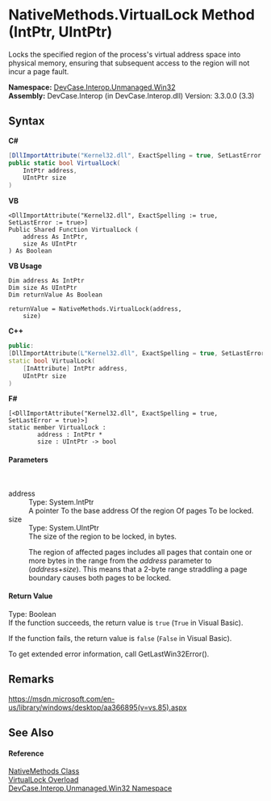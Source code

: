 # NativeMethods.VirtualLock Method (IntPtr, UIntPtr)
 

Locks the specified region of the process's virtual address space into physical memory, ensuring that subsequent access to the region will not incur a page fault.

**Namespace:**&nbsp;<a href="N_DevCase_Interop_Unmanaged_Win32">DevCase.Interop.Unmanaged.Win32</a><br />**Assembly:**&nbsp;DevCase.Interop (in DevCase.Interop.dll) Version: 3.3.0.0 (3.3)

## Syntax

**C#**<br />
``` C#
[DllImportAttribute("Kernel32.dll", ExactSpelling = true, SetLastError = true)]
public static bool VirtualLock(
	IntPtr address,
	UIntPtr size
)
```

**VB**<br />
``` VB
<DllImportAttribute("Kernel32.dll", ExactSpelling := true, SetLastError := true>]
Public Shared Function VirtualLock ( 
	address As IntPtr,
	size As UIntPtr
) As Boolean
```

**VB Usage**<br />
``` VB Usage
Dim address As IntPtr
Dim size As UIntPtr
Dim returnValue As Boolean

returnValue = NativeMethods.VirtualLock(address, 
	size)
```

**C++**<br />
``` C++
public:
[DllImportAttribute(L"Kernel32.dll", ExactSpelling = true, SetLastError = true)]
static bool VirtualLock(
	[InAttribute] IntPtr address, 
	UIntPtr size
)
```

**F#**<br />
``` F#
[<DllImportAttribute("Kernel32.dll", ExactSpelling = true, SetLastError = true)>]
static member VirtualLock : 
        address : IntPtr * 
        size : UIntPtr -> bool 

```


#### Parameters
&nbsp;<dl><dt>address</dt><dd>Type: System.IntPtr<br />A pointer To the base address Of the region Of pages To be locked.</dd><dt>size</dt><dd>Type: System.UIntPtr<br />The size of the region to be locked, in bytes. 

 The region of affected pages includes all pages that contain one or more bytes in the range from the *address* parameter to (*address*+*size*). This means that a 2-byte range straddling a page boundary causes both pages to be locked.</dd></dl>

#### Return Value
Type: Boolean<br />If the function succeeds, the return value is `true` (`True` in Visual Basic). 

 If the function fails, the return value is `false` (`False` in Visual Basic). 

 To get extended error information, call GetLastWin32Error().

## Remarks
<a href="https://msdn.microsoft.com/en-us/library/windows/desktop/aa366895(v=vs.85).aspx" target="_blank">https://msdn.microsoft.com/en-us/library/windows/desktop/aa366895(v=vs.85).aspx</a>

## See Also


#### Reference
<a href="T_DevCase_Interop_Unmanaged_Win32_NativeMethods">NativeMethods Class</a><br /><a href="Overload_DevCase_Interop_Unmanaged_Win32_NativeMethods_VirtualLock">VirtualLock Overload</a><br /><a href="N_DevCase_Interop_Unmanaged_Win32">DevCase.Interop.Unmanaged.Win32 Namespace</a><br />